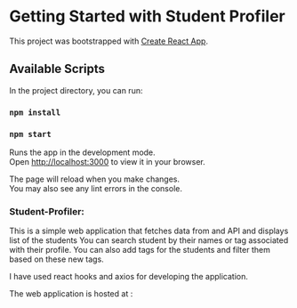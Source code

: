 # Getting Started with Student Profiler

This project was bootstrapped with [Create React App](https://github.com/facebook/create-react-app).

## Available Scripts

In the project directory, you can run:

### `npm install`

### `npm start`

Runs the app in the development mode.\
Open [http://localhost:3000](http://localhost:3000) to view it in your browser.

The page will reload when you make changes.\
You may also see any lint errors in the console.

### Student-Profiler:

This is a simple web application that fetches data from and API and displays list of the students
You can search student by their names or tag associated with their profile. You can also add tags for
the students and filter them based on these new tags.

I have used react hooks and axios for developing the application.

The web application is hosted at :
